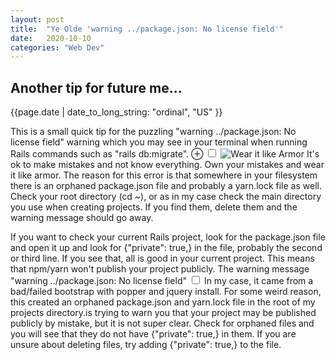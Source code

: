 ```yaml
---
layout: post
title:  "Ye Olde 'warning ../package.json: No license field'"
date:   2020-10-10
categories: "Web Dev"
---
```


<h2>Another tip for future me...</h2>

{{page.date | date_to_long_string: "ordinal", "US" }}

<section>
  
  <p>
    This is a small quick tip for the puzzling "warning ../package.json: No license field"
    warning which you may see in your terminal when running Rails commands such as "rails db:migrate". 
    <label for="mn-armor" class="margin-toggle">&#8853;</label>
    <input type="checkbox" id="mn-armor" class="margin-toggle"/>
      <span class="marginnote">
        <img src="https://res.cloudinary.com/kentasy/image/upload/v1602345846/Connected-Thoughts/armor.gif" alt="Wear it like Armor"/>
        It's ok to make mistakes and not know everything. Own your mistakes and wear it like armor.
    </span>
    The reason
    for this error is that somewhere in your filesystem there is an orphaned package.json file and 
    probably a yarn.lock file as well. Check your root directory (cd ~), or as in my case check the main
    directory you use when creating projects. If you find them, delete them and the warning message should
    go away.
  </p>
    
  <p>
    If you want to check your current Rails project, look for the package.json file and open it up and look for
    {"private": true,} in the file, probably the second or third line. If you see that, all is good in your current 
    project. This means that npm/yarn won't publish your project publicly. The warning message
    "warning ../package.json: No license field" <label for="sn-trying-to-warn" class="margin-toggle 
      sidenote-number"></label><input type="checkbox" id="sn-trying-to-warn" class="margin-toggle"/>
      <span class="sidenote">In my case, it came from a bad/failed bootstrap with popper and jquery 
      install. For some weird reason, this created an orphaned package.json and yarn.lock
      file in the root of my projects directory.</span>is trying to warn you that your project may be published 
    publicly by mistake, but it is not super clear. Check for orphaned files and you will see that they
    do not have {"private": true,} in them. If you are unsure about deleting files, try adding 
    {"private": true,} to the file.
  </p>
  
</section>